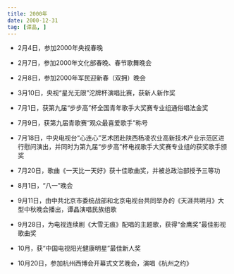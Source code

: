 ```yaml
---
title: 2000年
date: 2000-12-31
tag: [谭晶, ]
---
```


- 2月4日，参加2000年央视春晚

- 2月7日，参加2000年文化部春晚、春节歌舞晚会

- 2月8日，参加2000年军民迎新春（双拥）晚会

- 3月10日，央视“星光无限”沱牌杯演唱比赛，获新人新作奖

<!-- more -->

- 7月1日，获第九届“步步高”杯全国青年歌手大奖赛专业组通俗唱法金奖

- 7月9日，获第九届青歌赛“观众最喜爱歌手”称号

- 7月18日，中央电视台“心连心”艺术团赴陕西杨凌农业高新技术产业示范区进行慰问演出，并同时为第九届“步步高”杯电视歌手大奖赛专业组的获奖歌手颁奖

- 7月20日，歌曲《一天比一天好》获十佳歌曲奖，并被总政治部授予三等功

- 8月1日，“八一”晚会

- 9月11日，由中共北京市委统战部和北京电视台共同举办的《天涯共明月》大型中秋晚会播出，谭晶演唱民族组歌

- 9月28日，为电视连续剧《大雪无痕》配唱的主题歌，获得“金鹰奖”最佳影视歌曲奖

- 10月，获“中国电视阳光健康明星”最佳新人奖

- 10月20日，参加杭州西博会开幕式文艺晚会，演唱《杭州之约》

